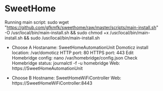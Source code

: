 # SweetHome

Running main script:
sudo wget "https://github.com/gfkmfk/sweethome/raw/master/scripts/main-install.sh" -O /usr/local/bin/main-install.sh && sudo chmod +x /usr/local/bin/main-install.sh && sudo /usr/local/bin/main-install.sh

- Choose A
  Hostaname: SweetHomeAutomationUnit
  Domoticz install location: /var/domoticz
  HTTP port: 80
  HTTPS port: 443
  Edit Homebridge config: nano /var/homebridge/config.json
  Check Homebridge status: journalctl -f -u homebridge
  Web: https://SweetHomeAutomationUnit

- Choose B
  Hostname: SweetHomeWiFiController
  Web: https://SweetHomeWiFiController:8443
